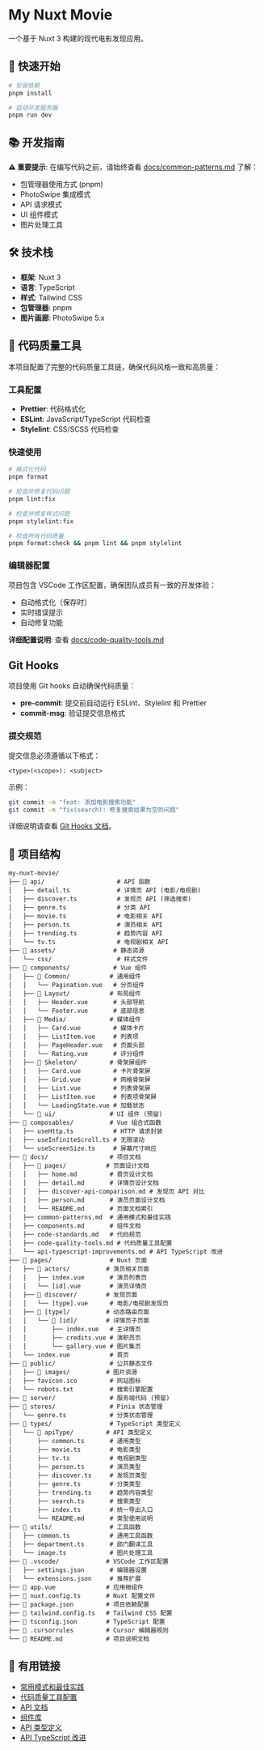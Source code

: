 # My Nuxt Movie

一个基于 Nuxt 3 构建的现代电影发现应用。

## 🚀 快速开始

```bash
# 安装依赖
pnpm install

# 启动开发服务器
pnpm run dev
```

## 📚 开发指南

**⚠️ 重要提示**: 在编写代码之前，请始终查看 [docs/common-patterns.md](./docs/common-patterns.md) 了解：

- 包管理器使用方式 (pnpm)
- PhotoSwipe 集成模式
- API 请求模式
- UI 组件模式
- 图片处理工具

## 🛠️ 技术栈

- **框架**: Nuxt 3
- **语言**: TypeScript
- **样式**: Tailwind CSS
- **包管理器**: pnpm
- **图片画廊**: PhotoSwipe 5.x

## 🎯 代码质量工具

本项目配置了完整的代码质量工具链，确保代码风格一致和高质量：

### 工具配置

- **Prettier**: 代码格式化
- **ESLint**: JavaScript/TypeScript 代码检查
- **Stylelint**: CSS/SCSS 代码检查

### 快速使用

```bash
# 格式化代码
pnpm format

# 检查并修复代码问题
pnpm lint:fix

# 检查并修复样式问题
pnpm stylelint:fix

# 检查所有代码质量
pnpm format:check && pnpm lint && pnpm stylelint
```

### 编辑器配置

项目包含 VSCode 工作区配置，确保团队成员有一致的开发体验：

- 自动格式化（保存时）
- 实时错误提示
- 自动修复功能

**详细配置说明**: 查看 [docs/code-quality-tools.md](./docs/code-quality-tools.md)

## Git Hooks

项目使用 Git hooks 自动确保代码质量：

- **pre-commit**: 提交前自动运行 ESLint、Stylelint 和 Prettier
- **commit-msg**: 验证提交信息格式

### 提交规范

提交信息必须遵循以下格式：

```
<type>(<scope>): <subject>
```

示例：

```bash
git commit -m "feat: 添加电影搜索功能"
git commit -m "fix(search): 修复搜索结果为空的问题"
```

详细说明请查看 [Git Hooks 文档](docs/git-hooks.md)。

## 📁 项目结构

```
my-nuxt-movie/
├── 📁 api/                    # API 函数
│   ├── detail.ts             # 详情页 API (电影/电视剧)
│   ├── discover.ts           # 发现页 API (筛选搜索)
│   ├── genre.ts              # 分类 API
│   ├── movie.ts              # 电影相关 API
│   ├── person.ts             # 演员相关 API
│   ├── trending.ts           # 趋势内容 API
│   └── tv.ts                 # 电视剧相关 API
├── 📁 assets/                # 静态资源
│   └── css/                  # 样式文件
├── 📁 components/            # Vue 组件
│   ├── 📁 Common/           # 通用组件
│   │   └── Pagination.vue   # 分页组件
│   ├── 📁 Layout/           # 布局组件
│   │   ├── Header.vue       # 头部导航
│   │   └── Footer.vue       # 底部信息
│   ├── 📁 Media/            # 媒体组件
│   │   ├── Card.vue         # 媒体卡片
│   │   ├── ListItem.vue     # 列表项
│   │   ├── PageHeader.vue   # 页面头部
│   │   └── Rating.vue       # 评分组件
│   ├── 📁 Skeleton/         # 骨架屏组件
│   │   ├── Card.vue         # 卡片骨架屏
│   │   ├── Grid.vue         # 网格骨架屏
│   │   ├── List.vue         # 列表骨架屏
│   │   ├── ListItem.vue     # 列表项骨架屏
│   │   └── LoadingState.vue # 加载状态
│   └── 📁 ui/               # UI 组件 (预留)
├── 📁 composables/          # Vue 组合式函数
│   ├── useHttp.ts           # HTTP 请求封装
│   ├── useInfiniteScroll.ts # 无限滚动
│   └── useScreenSize.ts     # 屏幕尺寸响应
├── 📁 docs/                 # 项目文档
│   ├── 📁 pages/           # 页面设计文档
│   │   ├── home.md         # 首页设计文档
│   │   ├── detail.md       # 详情页设计文档
│   │   ├── discover-api-comparison.md # 发现页 API 对比
│   │   ├── person.md       # 演员页面设计文档
│   │   └── README.md       # 页面文档索引
│   ├── common-patterns.md  # 通用模式和最佳实践
│   ├── components.md       # 组件文档
│   ├── code-standards.md   # 代码规范
│   ├── code-quality-tools.md # 代码质量工具配置
│   └── api-typescript-improvements.md # API TypeScript 改进
├── 📁 pages/                # Nuxt 页面
│   ├── 📁 actors/          # 演员相关页面
│   │   ├── index.vue       # 演员列表页
│   │   └── [id].vue        # 演员详情页
│   ├── 📁 discover/        # 发现页面
│   │   └── [type].vue      # 电影/电视剧发现页
│   ├── 📁 [type]/          # 动态路由页面
│   │   └── 📁 [id]/        # 详情页子页面
│   │       ├── index.vue   # 主详情页
│   │       ├── credits.vue # 演职员页
│   │       └── gallery.vue # 图片集页
│   └── index.vue           # 首页
├── 📁 public/               # 公共静态文件
│   ├── 📁 images/          # 图片资源
│   ├── favicon.ico         # 网站图标
│   └── robots.txt          # 搜索引擎配置
├── 📁 server/               # 服务端代码 (预留)
├── 📁 stores/               # Pinia 状态管理
│   └── genre.ts            # 分类状态管理
├── 📁 types/                # TypeScript 类型定义
│   └── 📁 apiType/         # API 类型定义
│       ├── common.ts       # 通用类型
│       ├── movie.ts        # 电影类型
│       ├── tv.ts           # 电视剧类型
│       ├── person.ts       # 演员类型
│       ├── discover.ts     # 发现页类型
│       ├── genre.ts        # 分类类型
│       ├── trending.ts     # 趋势内容类型
│       ├── search.ts       # 搜索类型
│       ├── index.ts        # 统一导出入口
│       └── README.md       # 类型使用说明
├── 📁 utils/                # 工具函数
│   ├── common.ts           # 通用工具函数
│   ├── department.ts       # 部门翻译工具
│   └── image.ts            # 图片处理工具
├── 📁 .vscode/             # VSCode 工作区配置
│   ├── settings.json       # 编辑器设置
│   └── extensions.json     # 推荐扩展
├── 📄 app.vue              # 应用根组件
├── 📄 nuxt.config.ts       # Nuxt 配置文件
├── 📄 package.json         # 项目依赖配置
├── 📄 tailwind.config.ts   # Tailwind CSS 配置
├── 📄 tsconfig.json        # TypeScript 配置
├── 📄 .cursorrules         # Cursor 编辑器规则
└── 📄 README.md            # 项目说明文档
```

## 🔗 有用链接

- [常用模式和最佳实践](./docs/common-patterns.md)
- [代码质量工具配置](./docs/code-quality-tools.md)
- [API 文档](./docs/api.md)
- [组件库](./docs/components.md)
- [API 类型定义](./types/apiType/README.md)
- [API TypeScript 改进](./docs/api-typescript-improvements.md)
